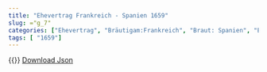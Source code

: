 ```yaml
---
title: "Ehevertrag Frankreich - Spanien 1659"
slug: ="g_7"
categories: ["Ehevertrag", "Bräutigam:Frankreich", "Braut: Spanien", "Eheschließung vollzogen?:Ja", "verschiedenkonfessionelle Ehe?:Nein", "Dynastie Bräutigam:Bourbon (Frankreich)", "Akteur Bräutigam:Bourbon (Frankreich)", "Akteur Braut:Habsburg (Spanien)", "Textbezug?:nein", "Ständisch?:ja", "Ratifikation?:ja", "Sonstiges?:ja", "Bräutigam:Frankreich", "Braut: Spanien"]
tags: [ "1659"]
---
```

<!--more-->
{{<v86>}}
[Download Json](/vertraege/vertrag_7.json)